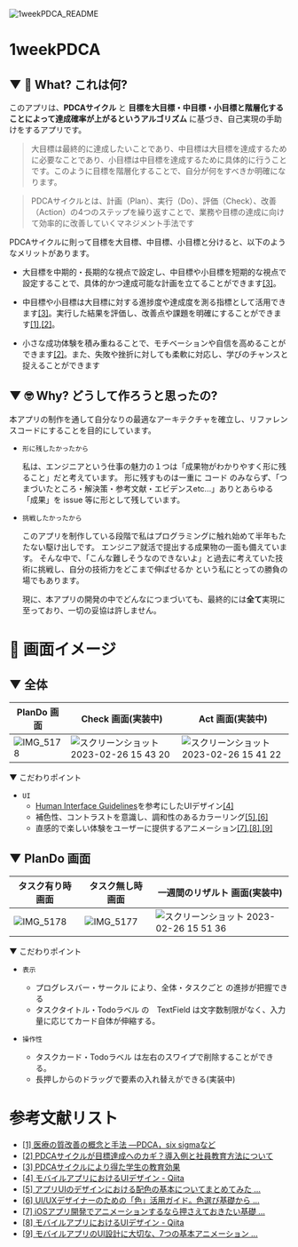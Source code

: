 ![1weekPDCA_README](https://user-images.githubusercontent.com/111550856/221393945-ee5fa6cd-49a5-4266-9a74-5842946ea1d3.png)



# 1weekPDCA
## ▼ 🤔 What? これは何?

このアプリは、**PDCAサイクル** と **目標を大目標・中目標・小目標と階層化することによって達成確率が上がるというアルゴリズム** に基づき、自己実現の手助けをするアプリです。

> 大目標は最終的に達成したいことであり、中目標は大目標を達成するために必要なことであり、小目標は中目標を達成するために具体的に行うことです。このように目標を階層化することで、自分が何をすべきか明確になります。

> PDCAサイクルとは、計画（Plan）、実行（Do）、評価（Check）、改善（Action）の4つのステップを繰り返すことで、業務や目標の達成に向けて効率的に改善していくマネジメント手法です


PDCAサイクルに則って目標を大目標、中目標、小目標と分けると、以下のようなメリットがあります。

- 大目標を中期的・長期的な視点で設定し、中目標や小目標を短期的な視点で設定することで、具体的かつ達成可能な計画を立てることができます[[3]](https://ic.repo.nii.ac.jp/?action=repository_action_common_download&item_id=351&item_no=1&attribute_id=22&file_no=1)。


- 中目標や小目標は大目標に対する進捗度や達成度を測る指標として活用できます[[3]](https://ic.repo.nii.ac.jp/?action=repository_action_common_download&item_id=351&item_no=1&attribute_id=22&file_no=1)。実行した結果を評価し、改善点や課題を明確にすることができます[[1]](https://www.jstage.jst.go.jp/article/naika/105/12/105_2353/_pdf),[[2]](https://www.niziiro.jp/article/260)。


- 小さな成功体験を積み重ねることで、モチベーションや自信を高めることができます[[2]](https://www.niziiro.jp/article/260)。また、失敗や挫折に対しても柔軟に対応し、学びのチャンスと捉えることができます


## ▼ 🤓 Why? どうして作ろうと思ったの?

本アプリの制作を通して自分なりの最適なアーキテクチャを確立し、リファレンスコードにすることを目的にしています。

- `形に残したかったから`

   私は、エンジニアという仕事の魅力の１つは「成果物がわかりやすく形に残ること」だと考えています。 形に残すものは一重に コード のみならず、「つまづいたところ・解決策・参考文献・エビデンスetc...」ありとあらゆる「成果」を issue 等に形として残しています。
   
- `挑戦したかったから`

  このアプリを制作している段階で私はプログラミングに触れ始めて半年もたたない駆け出しです。 エンジニア就活で提出する成果物の一面も備えています。
  そんな中で、「こんな難しそうなのできないよ」と過去に考えていた技術に挑戦し、自分の技術力をどこまで伸ばせるか という私にとっての勝負の場でもあります。
  
  現に、本アプリの開発の中でどんなにつまづいても、最終的には**全て**実現に至っており、一切の妥協は許しません。

# 📱 画面イメージ

## ▼ 全体
|PlanDo 画面|Check 画面(実装中)|Act 画面(実装中)|
|-----|-----|-----|
|![IMG_5178](https://user-images.githubusercontent.com/111550856/221396210-e6834cd6-29ff-4443-b6f1-7ea5f0082872.PNG)|![スクリーンショット 2023-02-26 15 43 20](https://user-images.githubusercontent.com/111550856/221396321-2743f6b1-6a63-40b9-9f08-5fa2dd908d6c.png)|![スクリーンショット 2023-02-26 15 41 22](https://user-images.githubusercontent.com/111550856/221396251-c049554b-eb0b-4702-85b2-a4ad95d23b48.png)|

▼ こだわりポイント
- `UI`
  - [Human Interface Guidelines](https://developer.apple.com/design/human-interface-guidelines/ios/overview/themes/)を参考にしたUIデザイン[[4]](https://qiita.com/mark_1975M/items/eabdd95ac1de64e4fe1b)
  - 補色性、コントラストを意識し、調和性のあるカラーリング[[5]](https://note.com/mhtcode/n/nf31d73314527),[[6]](https://goworkship.com/magazine/ui-ux-design-colour/)
  - 直感的で楽しい体験をユーザーに提供するアニメーション[[7]](https://qiita.com/hachinobu/items/57d4c305c907805b4a53),[[8]](https://qiita.com/mark_1975M/items/eabdd95ac1de64e4fe1b),[[9]](https://photoshopvip.net/88490)

## ▼ PlanDo 画面

|タスク有り時 画面|タスク無し時 画面|一週間のリザルト 画面(実装中)|
|-----|-----|-----|
|![IMG_5178](https://user-images.githubusercontent.com/111550856/221396210-e6834cd6-29ff-4443-b6f1-7ea5f0082872.PNG)|![IMG_5177](https://user-images.githubusercontent.com/111550856/221396538-efce9047-0221-407e-a89d-9075eb84980b.PNG)|![スクリーンショット 2023-02-26 15 51 36](https://user-images.githubusercontent.com/111550856/221396584-c52446c2-995b-46be-ba0e-7aa82ca7f293.png)|

▼ こだわりポイント
- `表示`
  - プログレスバー・サークル により、全体・タスクごと の進捗が把握できる
  - タスクタイトル・Todoラベル の　TextField は文字数制限がなく、入力量に応じてカード自体が伸縮する。

- `操作性`
  - タスクカード・Todoラベル は左右のスワイプで削除することができる。
  - 長押しからのドラッグで要素の入れ替えができる(実装中)

# 参考文献リスト
- [[1] 医療の質改善の概念と手法 ―PDCA，six sigmaなど](https://www.jstage.jst.go.jp/article/naika/105/12/105_2353/_pdf)
- [[2] PDCAサイクルが目標達成へのカギ？導入例と社員教育方法について](https://www.niziiro.jp/article/260)
- [[3] PDCAサイクルにより得た学生の教育効果](https://ic.repo.nii.ac.jp/?action=repository_action_common_download&item_id=351&item_no=1&attribute_id=22&file_no=1)
- [[4] モバイルアプリにおけるUIデザイン - Qiita](https://qiita.com/mark_1975M/items/eabdd95ac1de64e4fe1b)
- [[5] アプリUIのデザインにおける配色の基本についてまとめてみた …](https://note.com/mhtcode/n/nf31d73314527)
- [[6] UI/UXデザイナーのための「色」活用ガイド。色選び基礎から …](https://goworkship.com/magazine/ui-ux-design-colour/)
- [[7] iOSアプリ開発でアニメーションするなら押さえておきたい基礎 …](https://qiita.com/hachinobu/items/57d4c305c907805b4a53)
- [[8] モバイルアプリにおけるUIデザイン - Qiita](https://qiita.com/mark_1975M/items/eabdd95ac1de64e4fe1b)
- [[9] モバイルアプリのUI設計に大切な、7つの基本アニメーション …](https://photoshopvip.net/88490)
